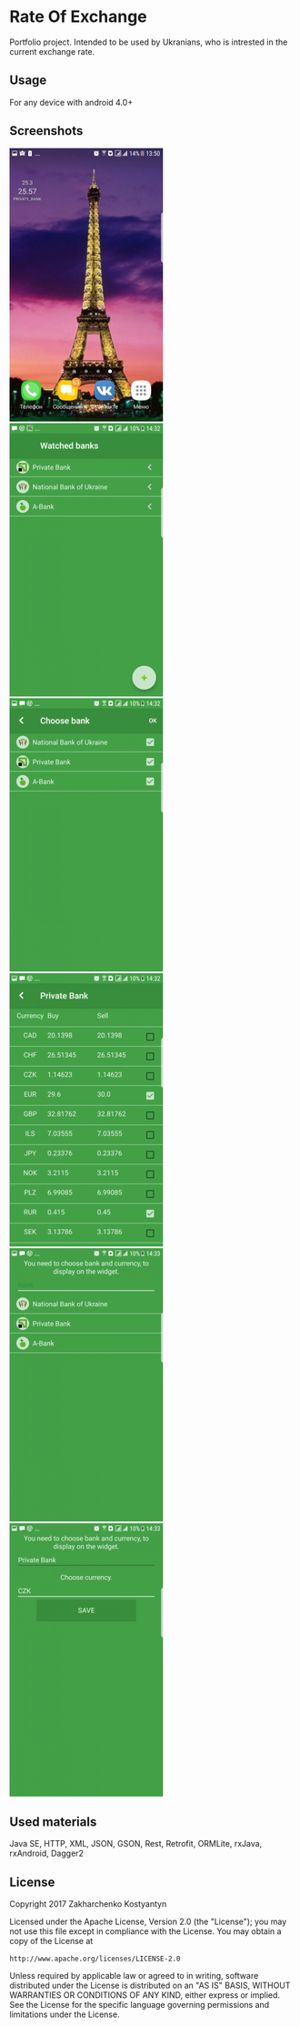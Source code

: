 # Rate Of Exchange
Portfolio project. Intended to be used by Ukranians, who is intrested in the current exchange rate.
## Usage
For any device with android 4.0+
## Screenshots
![screen1](https://github.com/ZakharchenkoWork/RateOfExchange/blob/master/Screenshoots/Screenshot%20(1).png)
![screen2](https://github.com/ZakharchenkoWork/RateOfExchange/blob/master/Screenshoots/Screenshot%20(2).png)
![screen3](https://github.com/ZakharchenkoWork/RateOfExchange/blob/master/Screenshoots/Screenshot%20(3).png)
![screen4](https://github.com/ZakharchenkoWork/RateOfExchange/blob/master/Screenshoots/Screenshot%20(4).png)
![screen5](https://github.com/ZakharchenkoWork/RateOfExchange/blob/master/Screenshoots/Screenshot%20(5).png)
![screen6](https://github.com/ZakharchenkoWork/RateOfExchange/blob/master/Screenshoots/Screenshot%20(6).png)
## Used materials
Java SE, HTTP, XML, JSON, GSON, Rest, Retrofit, ORMLite, rxJava, rxAndroid, Dagger2
## License
Copyright 2017 Zakharchenko Kostyantyn

Licensed under the Apache License, Version 2.0 (the "License");
you may not use this file except in compliance with the License.
You may obtain a copy of the License at

    http://www.apache.org/licenses/LICENSE-2.0

Unless required by applicable law or agreed to in writing, software
distributed under the License is distributed on an "AS IS" BASIS,
WITHOUT WARRANTIES OR CONDITIONS OF ANY KIND, either express or implied.
See the License for the specific language governing permissions and
limitations under the License.
